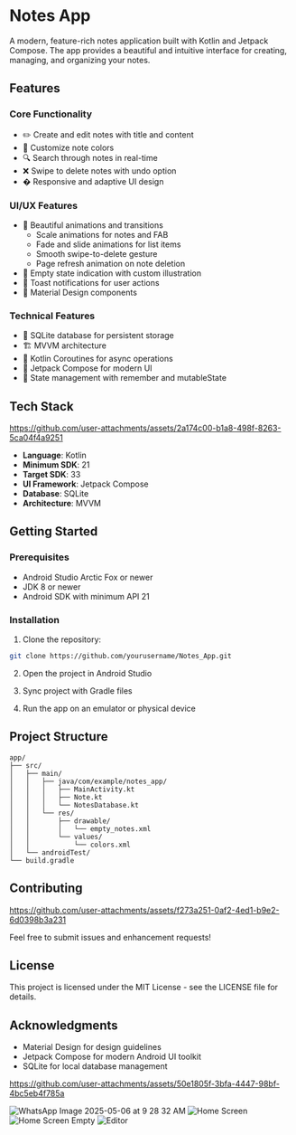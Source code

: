 # Notes App

A modern, feature-rich notes application built with Kotlin and Jetpack Compose. The app provides a beautiful and intuitive interface for creating, managing, and organizing your notes.

## Features

### Core Functionality
- ✏️ Create and edit notes with title and content
- 🎨 Customize note colors
- 🔍 Search through notes in real-time
- ❌ Swipe to delete notes with undo option
- � Responsive and adaptive UI design

### UI/UX Features
- 🌟 Beautiful animations and transitions
  - Scale animations for notes and FAB
  - Fade and slide animations for list items
  - Smooth swipe-to-delete gesture
  - Page refresh animation on note deletion
- 🎯 Empty state indication with custom illustration
- 🔔 Toast notifications for user actions
- 📝 Material Design components

### Technical Features
- 💾 SQLite database for persistent storage
- 🏗️ MVVM architecture
- 🎯 Kotlin Coroutines for async operations
- 🎨 Jetpack Compose for modern UI
- 🔄 State management with remember and mutableState

## Tech Stack

https://github.com/user-attachments/assets/2a174c00-b1a8-498f-8263-5ca04f4a9251




- **Language**: Kotlin
- **Minimum SDK**: 21
- **Target SDK**: 33
- **UI Framework**: Jetpack Compose
- **Database**: SQLite
- **Architecture**: MVVM

## Getting Started

### Prerequisites
- Android Studio Arctic Fox or newer
- JDK 8 or newer
- Android SDK with minimum API 21

### Installation
1. Clone the repository:
```bash
git clone https://github.com/yourusername/Notes_App.git
```

2. Open the project in Android Studio

3. Sync project with Gradle files

4. Run the app on an emulator or physical device

## Project Structure

```
app/
├── src/
│   ├── main/
│   │   ├── java/com/example/notes_app/
│   │   │   ├── MainActivity.kt
│   │   │   ├── Note.kt
│   │   │   └── NotesDatabase.kt
│   │   └── res/
│   │       ├── drawable/
│   │       │   └── empty_notes.xml
│   │       └── values/
│   │           └── colors.xml
│   └── androidTest/
└── build.gradle
```

## Contributing

https://github.com/user-attachments/assets/f273a251-0af2-4ed1-b9e2-6d0398b3a231



Feel free to submit issues and enhancement requests!

## License

This project is licensed under the MIT License - see the LICENSE file for details.

## Acknowledgments

- Material Design for design guidelines
- Jetpack Compose for modern Android UI toolkit
- SQLite for local database management


https://github.com/user-attachments/assets/50e1805f-3bfa-4447-98bf-4bc5eb4f785a

![WhatsApp Image 2025-05-06 at 9 28 32 AM](https://github.com/user-attachments/assets/4de9415e-8715-4c25-bf33-fb84333c5a99)
![Home Screen](https://github.com/user-attachments/assets/2fd1388c-cc6e-41e9-989a-07cfd29f2663)
![Home Screen Empty](https://github.com/user-attachments/assets/ea71e756-3633-4354-8d86-f9624228a49d)
![Editor](https://github.com/user-attachments/assets/413d4276-dac8-47a6-8ae0-422d32f260c2)
